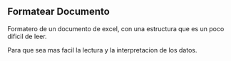 ## Formatear Documento

Formatero de un documento de excel, con una estructura que es un poco  
dificil de leer.  

Para que sea mas facil la lectura y la interpretacion de los datos.  


